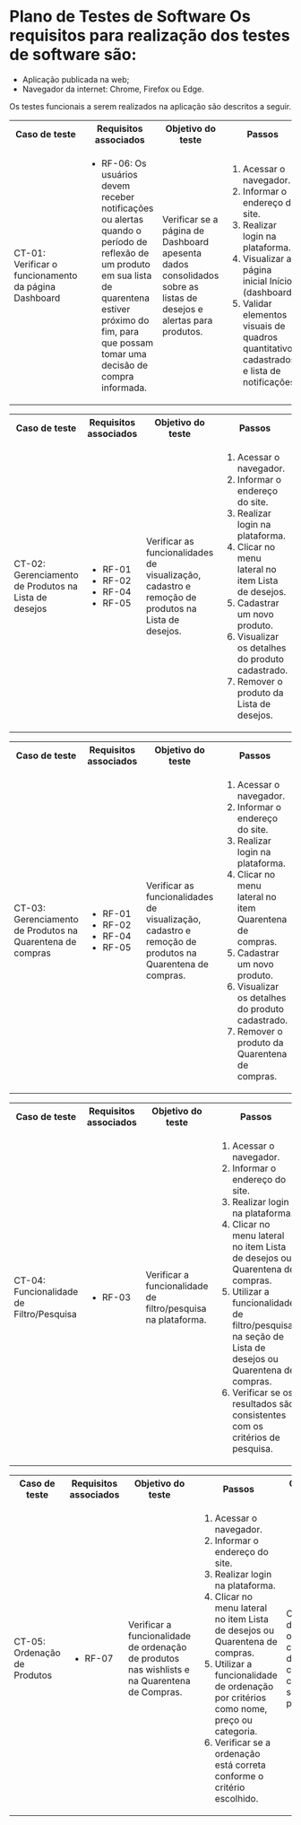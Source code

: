 # Plano de Testes de Software Os requisitos para realização dos testes de software são:

<ul>
  <li>Aplicação publicada na web;</li>
  <li>Navegador da internet: Chrome, Firefox ou Edge.</li>
</ul> Os testes funcionais a serem realizados na aplicação são descritos a seguir. <table>
  <tr>
    <th>Caso de teste</th>
    <th>Requisitos associados</th>
    <th>Objetivo do teste</th>
    <th>Passos</th>
    <th>Critérios de êxito</th>
    <th>Responsável</th>
  </tr>
  <tr>
    <td>CT-01: Verificar o funcionamento da página Dashboard</td>
    <td>
      <ul>
        <li>RF-06: Os usuários devem receber notificações ou alertas quando o período de reflexão de um produto em sua lista de quarentena estiver próximo do fim, para que possam tomar uma decisão de compra informada.</li>
      </ul>
    </td>
    <td>Verificar se a página de Dashboard apesenta dados consolidados sobre as listas de desejos e alertas para produtos.</td>
    <td>
      <ol>
        <li>Acessar o navegador.</li>
        <li>Informar o endereço do site.</li>
        <li>Realizar login na plataforma.</li>
        <li>Visualizar a página inicial Início (dashboard).</li>
        <li>Validar elementos visuais de quadros quantitativos cadastrados e lista de notificações.</li>
      </ol>
    </td>
    <td>A tela deve apresentar dados quantitativos cadastrados nas listas e listagem de notificações para produtos em Quarentena de compras que tem data limite próxima de vencimento (3 dias ou menos).</td>
    <td>Gustavo</td>
  </tr>
</table>

<table>
  <tr>
    <th>Caso de teste</th>
    <th>Requisitos associados</th>
    <th>Objetivo do teste</th>
    <th>Passos</th>
    <th>Critérios de êxito</th>
    <th>Responsável</th>
  </tr>
  <tr>
    <td>CT-02: Gerenciamento de Produtos na Lista de desejos</td>
    <td>
      <ul>
        <li>RF-01</li>
        <li>RF-02</li>
        <li>RF-04</li>
        <li>RF-05</li>
      </ul>
    </td>
    <td>Verificar as funcionalidades de visualização, cadastro e remoção de produtos na Lista de desejos.</td>
    <td>
      <ol>
        <li>Acessar o navegador.</li>
        <li>Informar o endereço do site.</li>
        <li>Realizar login na plataforma.</li>
        <li>Clicar no menu lateral no item Lista de desejos.</li>
        <li>Cadastrar um novo produto.</li>
        <li>Visualizar os detalhes do produto cadastrado.</li>
        <li>Remover o produto da Lista de desejos.</li>
      </ol>
    </td>
    <td>O produto deve ser cadastrado, visualizado e removido com sucesso na Lista de desejos, mantendo a consistência das informações.</td>
    <td>Jozimar</td>
  </tr>
</table>

<table>
  <tr>
    <th>Caso de teste</th>
    <th>Requisitos associados</th>
    <th>Objetivo do teste</th>
    <th>Passos</th>
    <th>Critérios de êxito</th>
    <th>Responsável</th>
  </tr>
  <tr>
    <td>CT-03: Gerenciamento de Produtos na Quarentena de compras</td>
    <td>
      <ul>
        <li>RF-01</li>
        <li>RF-02</li>
        <li>RF-04</li>
        <li>RF-05</li>
      </ul>
    </td>
    <td>Verificar as funcionalidades de visualização, cadastro e remoção de produtos na Quarentena de compras.</td>
    <td>
      <ol>
        <li>Acessar o navegador.</li>
        <li>Informar o endereço do site.</li>
        <li>Realizar login na plataforma.</li>
        <li>Clicar no menu lateral no item Quarentena de compras.</li>
        <li>Cadastrar um novo produto.</li>
        <li>Visualizar os detalhes do produto cadastrado.</li>
        <li>Remover o produto da Quarentena de compras.</li>
      </ol>
    </td>
    <td>O produto deve ser cadastrado, visualizado e removido com sucesso na Quarentena de compras, mantendo a consistência das informações.</td>
    <td>Gabriela</td>
  </tr>
</table>

<table>
  <tr>
    <th>Caso de teste</th>
    <th>Requisitos associados</th>
    <th>Objetivo do teste</th>
    <th>Passos</th>
    <th>Critérios de êxito</th>
    <th>Responsável</th>
  </tr>
  <tr>
    <td>CT-04: Funcionalidade de Filtro/Pesquisa</td>
    <td>
      <ul>
        <li>RF-03</li>
      </ul>
    </td>
    <td>Verificar a funcionalidade de filtro/pesquisa na plataforma.</td>
    <td>
      <ol>
        <li>Acessar o navegador.</li>
        <li>Informar o endereço do site.</li>
        <li>Realizar login na plataforma.</li>
        <li>Clicar no menu lateral no item Lista de desejos ou Quarentena de compras.</li>
        <li>Utilizar a funcionalidade de filtro/pesquisa na seção de Lista de desejos ou Quarentena de compras.</li>
        <li>Verificar se os resultados são consistentes com os critérios de pesquisa.</li>
      </ol>
    </td>
    <td>A pesquisa deve retornar produtos que correspondam aos critérios informados pelo usuário.</td>
    <td>Rodolfo</td>
  </tr>
</table>

<table>
  <tr>
    <th>Caso de teste</th>
    <th>Requisitos associados</th>
    <th>Objetivo do teste</th>
    <th>Passos</th>
    <th>Critérios de êxito</th>
    <th>Responsável</th>
  </tr>
  <tr>
    <td>CT-05: Ordenação de Produtos</td>
    <td>
      <ul>
        <li>RF-07</li>
      </ul>
    </td>
    <td>Verificar a funcionalidade de ordenação de produtos nas wishlists e na Quarentena de Compras.</td>
    <td>
      <ol>
        <li>Acessar o navegador.</li>
        <li>Informar o endereço do site.</li>
        <li>Realizar login na plataforma.</li>
        <li>Clicar no menu lateral no item Lista de desejos ou Quarentena de compras.</li>
        <li>Utilizar a funcionalidade de ordenação por critérios como nome, preço ou categoria.</li>
        <li>Verificar se a ordenação está correta conforme o critério escolhido.</li>
      </ol>
    </td>
    <td>Os produtos devem ser ordenados corretamente de acordo com o critério selecionado pelo usuário.</td>
    <td>Leônidas</td>
  </tr>
</table>
